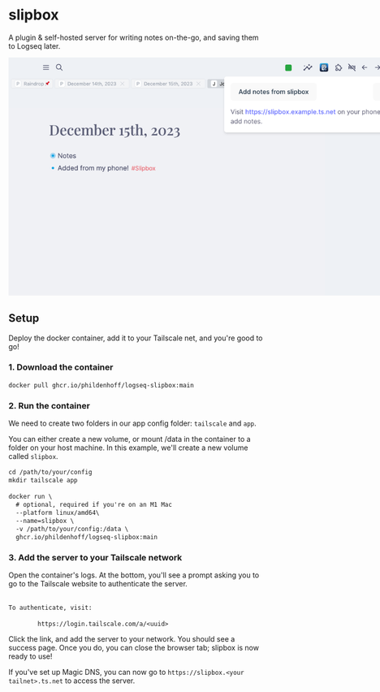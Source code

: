 # slipbox

A plugin & self-hosted server for writing notes on-the-go, and saving them to Logseq later.

<p align="center">
  <picture style="max-width: 800px">
    <source media="(prefers-color-scheme: dark)" srcset="./assets/screenshots/plugin_dark.png">
    <img src="./assets/screenshots/plugin_light.png" style="max-width:800px;">
  </picture>
</p>

## Setup

Deploy the docker container, add it to your Tailscale net, and you're good to go!

### 1. Download the container

```fish
docker pull ghcr.io/phildenhoff/logseq-slipbox:main
```

### 2. Run the container

We need to create two folders in our app config folder: `tailscale` and `app`.

You can either create a new volume, or mount /data in the container to a folder
on your host machine. In this example, we'll create a new volume called `slipbox`.

```fish
cd /path/to/your/config
mkdir tailscale app

docker run \
  # optional, required if you're on an M1 Mac
  --platform linux/amd64\
  --name=slipbox \
  -v /path/to/your/config:/data \
  ghcr.io/phildenhoff/logseq-slipbox:main
```

### 3. Add the server to your Tailscale network

Open the container's logs. At the bottom, you'll see a prompt asking you to
go to the Tailscale website to authenticate the server.

```text

To authenticate, visit:

        https://login.tailscale.com/a/<uuid>

```

Click the link, and add the server to your network.
You should see a success page. Once you do, you can close the browser tab; slipbox is now ready to use!

If you've set up Magic DNS, you can now go to `https://slipbox.<your tailnet>.ts.net` to access the server.

